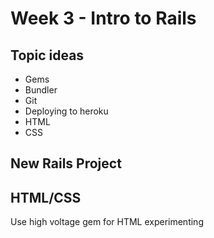 # Week 3 - Intro to Rails

## Topic ideas
* Gems
* Bundler
* Git
* Deploying to heroku
* HTML
* CSS


## New Rails Project


## HTML/CSS
Use high voltage gem for HTML experimenting
